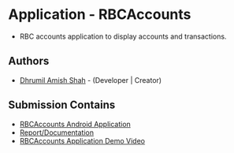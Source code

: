 # Application - RBCAccounts

- RBC accounts application to display accounts and transactions.

## Authors

- [Dhrumil Amish Shah](mailto:shah.dhrumil1998@gmail.com) - (Developer | Creator)

## Submission Contains

- [RBCAccounts Android Application](https://github.com/DhrumilShah98/RBCAccountsApplication/tree/main/RBCAccounts)
- [Report/Documentation](https://github.com/DhrumilShah98/RBCAccountsApplication/tree/main/RBCAccounts_Report)
- [RBCAccounts Application Demo Video](https://github.com/DhrumilShah98/RBCAccountsApplication/tree/main/RBCAccounts_ApplicationDemo)
